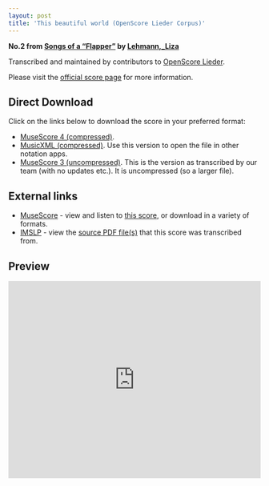 ```yaml
---
layout: post
title: 'This beautiful world (OpenScore Lieder Corpus)'
---
```


__No.2 from [Songs of a “Flapper”](https://fourscoreandmore.org/openscore/lieder/Lehmann,_Liza/Songs_of_a_%E2%80%9CFlapper%E2%80%9D/) by [Lehmann,_Liza](https://fourscoreandmore.org/openscore/lieder/Lehmann,_Liza)__

Transcribed and maintained by contributors to [OpenScore Lieder].

Please visit the [official score page] for more information.

[official score page]: https://musescore.com/openscore-lieder-corpus/scores/6753337
[OpenScore Lieder]: https://musescore.com/openscore-lieder-corpus

## Direct Download

Click on the links below to download the score in your preferred format:
- [MuseScore 4 (compressed)](https://fourscoreandmore.org/openscore/lieder/Lehmann,_Liza/Songs_of_a_%E2%80%9CFlapper%E2%80%9D/2_This_beautiful_world.mscz).
- [MusicXML (compressed)](https://fourscoreandmore.org/openscore/lieder/Lehmann,_Liza/Songs_of_a_%E2%80%9CFlapper%E2%80%9D/2_This_beautiful_world.mxl). Use this version to open the file in other notation apps.
- [MuseScore 3 (uncompressed)](https://raw.githubusercontent.com/OpenScore/Lieder/refs/heads/main/scores/Lehmann,_Liza/Songs_of_a_%E2%80%9CFlapper%E2%80%9D/2_This_beautiful_world/lc6753337.mscx). This is the version as transcribed by our team (with no updates etc.). It is uncompressed (so a larger file).

## External links

- [MuseScore] - view and listen to [this score][MuseScore], or download in a variety of formats.
- [IMSLP] - view the [source PDF file(s)][IMSLP] that this score was transcribed from.

[MuseScore]: https://musescore.com/score/6753337
[IMSLP]: https://imslp.org/wiki/Special:ReverseLookup/627144

## Preview

<iframe width="100%" height="394" src="https://musescore.com/openscore-lieder-corpus/scores/6753337/embed" frameborder="0" allowfullscreen allow="autoplay; fullscreen"></iframe>
